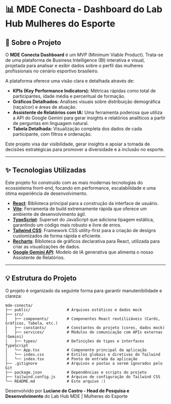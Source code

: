 # 📊 MDE Conecta - Dashboard do Lab Hub Mulheres do Esporte


## 🚀 Sobre o Projeto

O **MDE Conecta Dashboard** é um MVP (Minimum Viable Product). Trata-se de uma plataforma de Business Intelligence (BI) interativa e visual, projetada para analisar e exibir dados sobre o perfil das mulheres profissionais no cenário esportivo brasileiro.

A plataforma oferece uma visão clara e detalhada através de:
-   **KPIs (Key Performance Indicators):** Métricas rápidas como total de participantes, idade média e percentual de formação.
-   **Gráficos Detalhados:** Análises visuais sobre distribuição demográfica (raça/cor) e áreas de atuação.
-   **Assistente de Relatórios com IA:** Uma ferramenta poderosa que utiliza a API do Google Gemini para gerar insights e relatórios analíticos a partir de perguntas em linguagem natural.
-   **Tabela Detalhada:** Visualização completa dos dados de cada participante, com filtros e ordenação.

Este projeto visa dar visibilidade, gerar insights e apoiar a tomada de decisões estratégicas para promover a diversidade e a inclusão no esporte.

---

## ✨ Tecnologias Utilizadas

Este projeto foi construído com as mais modernas tecnologias do ecossistema front-end, focando em performance, escalabilidade e uma ótima experiência de desenvolvimento.

-   **[React](https://react.dev/)**: Biblioteca principal para a construção da interface de usuário.
-   **[Vite](https://vitejs.dev/)**: Ferramenta de build extremamente rápida que oferece um ambiente de desenvolvimento ágil.
-   **[TypeScript](https://www.typescriptlang.org/)**: Superset do JavaScript que adiciona tipagem estática, garantindo um código mais robusto e livre de erros.
-   **[Tailwind CSS](https://tailwindcss.com/)**: Framework CSS utility-first para a criação de designs customizados de forma rápida e eficiente.
-   **[Recharts](https://recharts.org/)**: Biblioteca de gráficos declarativa para React, utilizada para criar as visualizações de dados.
-   **[Google Gemini API](https://ai.google.dev/)**: Modelo de IA generativa que alimenta o nosso Assistente de Relatórios.

---

## 💡 Estrutura do Projeto

O projeto é organizado da seguinte forma para garantir manutenibilidade e clareza:

```
mde-conecta/
├── public/                # Arquivos estáticos e dados mock
├── src/
│   ├── components/        # Componentes React reutilizáveis (Cards, Gráficos, Tabela, etc.)
│   ├── constants/         # Constantes do projeto (cores, dados mock)
│   ├── services/          # Módulos de comunicação com APIs externas (Gemini)
│   ├── types/             # Definições de tipos e interfaces TypeScript
│   └── App.tsx            # Componente principal da aplicação
│   └── index.css          # Estilos globais e diretivas do Tailwind
│   └── index.tsx          # Ponto de entrada da aplicação
├── .gitignore             # Arquivos e pastas a serem ignorados pelo Git
├── package.json           # Dependências e scripts do projeto
├── tailwind.config.js     # Arquivo de configuração do Tailwind CSS
└── README.md              # Este arquivo :)
```

Desenvolvido por **Luciane de Castro - Head de Pesquisa e Desenvolvimento** do Lab Hub MDE | Mulheres do Esporte

